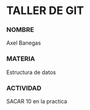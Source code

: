 # TALLER DE GIT

### NOMBRE

Axel Banegas

### MATERIA

Estructura de datos

### ACTIVIDAD

SACAR 10 en la practica